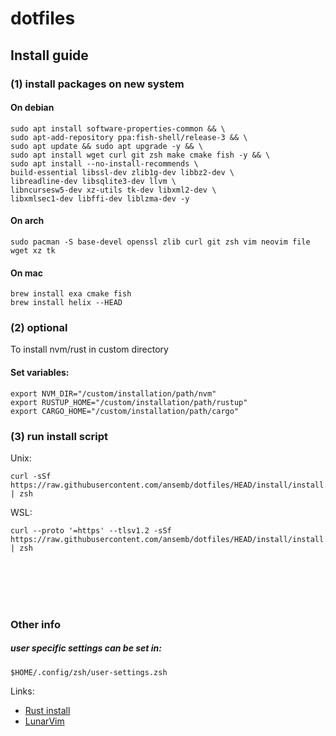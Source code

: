 # dotfiles

## Install guide

### (1) install packages on new system

#### On debian
```
sudo apt install software-properties-common && \
sudo apt-add-repository ppa:fish-shell/release-3 && \
sudo apt update && sudo apt upgrade -y && \
sudo apt install wget curl git zsh make cmake fish -y && \
sudo apt install --no-install-recommends \
build-essential libssl-dev zlib1g-dev libbz2-dev \
libreadline-dev libsqlite3-dev llvm \
libncursesw5-dev xz-utils tk-dev libxml2-dev \
libxmlsec1-dev libffi-dev liblzma-dev -y
```

#### On arch
```
sudo pacman -S base-devel openssl zlib curl git zsh vim neovim file wget xz tk
```

#### On mac
```
brew install exa cmake fish
brew install helix --HEAD
```

### (2) optional 
To install nvm/rust in custom directory
#### Set variables:
```
export NVM_DIR="/custom/installation/path/nvm"
export RUSTUP_HOME="/custom/installation/path/rustup"
export CARGO_HOME="/custom/installation/path/cargo"
```

### (3) run install script

Unix:
```
curl -sSf https://raw.githubusercontent.com/ansemb/dotfiles/HEAD/install/install.zsh | zsh
```

WSL:
```
curl --proto '=https' --tlsv1.2 -sSf https://raw.githubusercontent.com/ansemb/dotfiles/HEAD/install/install.zsh | zsh
```

<br /><br /><br /><br />

### Other info

##### user specific settings can be set in:
```
$HOME/.config/zsh/user-settings.zsh
```

Links:
- [Rust install](https://www.rust-lang.org/tools/install)
- [LunarVim](https://www.lunarvim.org/)

